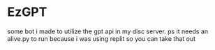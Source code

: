 # EzGPT
some bot i made to utilize the gpt api in my disc server.
ps it needs an alive.py to run because i was using replit so you can take that out
